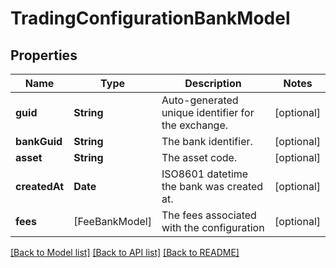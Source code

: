 # TradingConfigurationBankModel

## Properties
Name | Type | Description | Notes
------------ | ------------- | ------------- | -------------
**guid** | **String** | Auto-generated unique identifier for the exchange. | [optional] 
**bankGuid** | **String** | The bank identifier. | [optional] 
**asset** | **String** | The asset code. | [optional] 
**createdAt** | **Date** | ISO8601 datetime the bank was created at. | [optional] 
**fees** | [FeeBankModel] | The fees associated with the configuration | [optional] 

[[Back to Model list]](../README.md#documentation-for-models) [[Back to API list]](../README.md#documentation-for-api-endpoints) [[Back to README]](../README.md)


